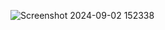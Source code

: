 ![Screenshot 2024-09-02 152338](https://github.com/user-attachments/assets/84742014-7209-42aa-b949-10c87916b7c4)
